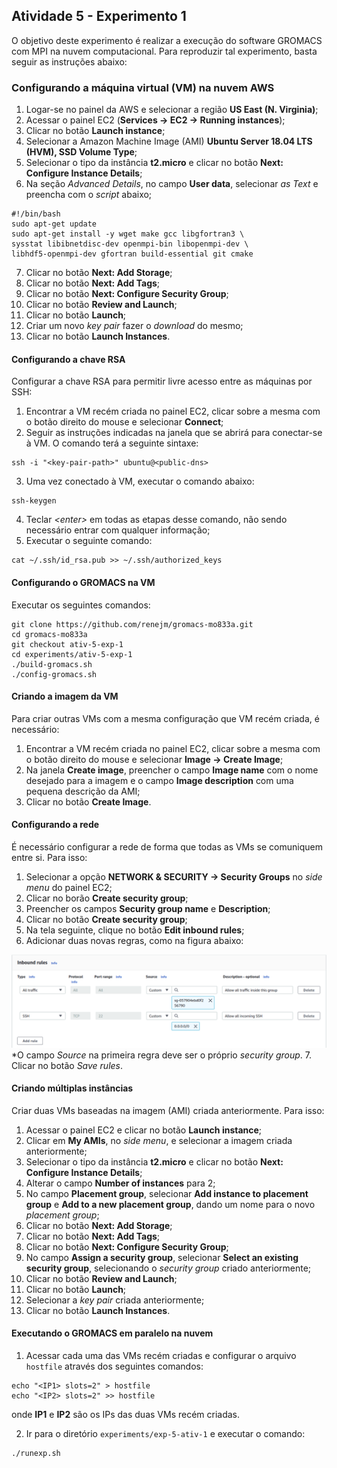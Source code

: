 ## Atividade 5 - Experimento 1

O objetivo deste experimento é realizar a execução do software GROMACS com MPI na nuvem computacional. Para reproduzir tal experimento, basta seguir as instruções abaixo:

### Configurando a máquina virtual (VM) na nuvem AWS

 1. Logar-se no painel da AWS e selecionar a região **US East (N. Virginia)**;
 2. Acessar o painel EC2 (**Services -> EC2 -> Running instances**); 
 3. Clicar no botão **Launch instance**;
 4. Selecionar a Amazon Machine Image (AMI) **Ubuntu Server 18.04 LTS (HVM), SSD Volume Type**;
 5. Selecionar o tipo da instância **t2.micro** e clicar no botão **Next: Configure Instance Details**;
 6. Na seção *Advanced Details*, no campo **User data**, selecionar *as Text* e preencha com o *script* abaixo;

```
#!/bin/bash
sudo apt-get update
sudo apt-get install -y wget make gcc libgfortran3 \
sysstat libibnetdisc-dev openmpi-bin libopenmpi-dev \
libhdf5-openmpi-dev gfortran build-essential git cmake
```

 7. Clicar no botão **Next: Add Storage**;
 8. Clicar no botão **Next: Add Tags**;
 9. Clicar no botão **Next: Configure Security Group**;
 10. Clicar no botão **Review and Launch**;
 11. Clicar no botão **Launch**;
 12. Criar um novo *key pair* fazer o *download* do mesmo;
 13. Clicar no botão **Launch Instances**.

#### Configurando a chave RSA
Configurar a chave RSA para permitir livre acesso entre as máquinas por SSH:

 1. Encontrar a VM recém criada no painel EC2, clicar sobre a mesma com o botão direito do mouse e selecionar **Connect**;
 2. Seguir as instruções indicadas na janela que se abrirá para conectar-se à VM. O comando terá a seguinte sintaxe:
```
ssh -i "<key-pair-path>" ubuntu@<public-dns>
```
 3. Uma vez conectado à VM, executar o comando abaixo:
```
ssh-keygen
```
 4. Teclar *\<enter\>* em todas as etapas desse comando, não sendo necessário entrar com qualquer informação;
 5. Executar o seguinte comando:
```
cat ~/.ssh/id_rsa.pub >> ~/.ssh/authorized_keys
```

#### Configurando o GROMACS na VM

Executar os seguintes comandos:
```
git clone https://github.com/renejm/gromacs-mo833a.git
cd gromacs-mo833a
git checkout ativ-5-exp-1
cd experiments/ativ-5-exp-1
./build-gromacs.sh
./config-gromacs.sh
```

#### Criando a imagem da VM

Para criar outras VMs com a mesma configuração que VM recém criada, é necessário:
 1. Encontrar a VM recém criada no painel EC2, clicar sobre a mesma com o botão direito do mouse e selecionar **Image -> Create Image**; 
 2. Na janela **Create image**, preencher o campo **Image name** com o nome desejado para a imagem e o campo **Image description** com uma pequena descrição da AMI;
 3. Clicar no botão **Create Image**.
  
#### Configurando a rede

É necessário configurar a rede de forma que todas as VMs se comuniquem entre si. Para isso:
 1. Selecionar a opção **NETWORK & SECURITY -> Security Groups** no *side menu* do painel EC2;
 2. Clicar no borão **Create security group**;
 3. Preencher os campos **Security group name** e **Description**;
 4. Clicar no botão **Create security group**;
 5. Na tela seguinte, clique no botão **Edit inbound rules**;
 6. Adicionar duas novas regras, como na figura abaixo:

![](https://raw.githubusercontent.com/renejm/gromacs-mo833a/ativ-5-exp-1/experiments/ativ-5-exp-1/images/security-group.png)
 *O campo *Source* na primeira regra deve ser o próprio *security group*.
 7. Clicar no botão *Save rules*.
 
#### Criando múltiplas instâncias

Criar duas VMs baseadas na imagem (AMI) criada anteriormente. Para isso:
 
 1. Acessar o painel EC2 e clicar no botão **Launch instance**;
 2. Clicar em **My AMIs**, no *side menu*, e selecionar a imagem criada anteriormente;
 3. Selecionar o tipo da instância **t2.micro** e clicar no botão **Next: Configure Instance Details**;
 4. Alterar o campo **Number of instances** para 2;
 5. No campo **Placement group**, selecionar **Add instance to placement group** e **Add to a new placement group**, dando um nome para o novo *placement group*;
 6. Clicar no botão **Next: Add Storage**;
 7. Clicar no botão **Next: Add Tags**;
 8. Clicar no botão **Next: Configure Security Group**;
 9. No campo **Assign a security group**, selecionar **Select an existing security group**, selecionando o *security group* criado anteriormente;
 10. Clicar no botão **Review and Launch**;
 11. Clicar no botão **Launch**;
 12. Selecionar a *key pair* criada anteriormente;
 13. Clicar no botão **Launch Instances**.

#### Executando o GROMACS em paralelo na nuvem

 1. Acessar cada uma das VMs recém criadas e configurar o arquivo ```hostfile``` através dos seguintes comandos:
```
echo "<IP1> slots=2" > hostfile
echo "<IP2> slots=2" >> hostfile
```
 onde **IP1** e **IP2** são os IPs das duas VMs recém criadas.

 2. Ir para o diretório ```experiments/exp-5-ativ-1``` e executar o comando:
```
./runexp.sh
```
